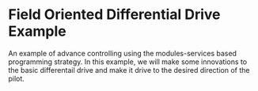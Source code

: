 # Field Oriented Differential Drive Example
An example of advance controlling using the modules-services based programming strategy. In this example, we will make some innovations to the basic differentail drive and make it drive to the desired direction of the pilot.
